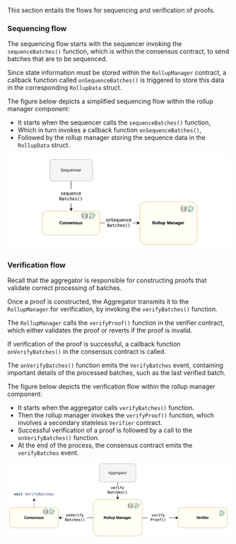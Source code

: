 This section entails the flows for sequencing and verification of proofs.

### Sequencing flow

The sequencing flow starts with the sequencer invoking the $\texttt{sequenceBatches()}$ function, which is within the consensus contract, to send batches that are to be sequenced.

Since state information must be stored within the $\texttt{RollupManager}$ contract, a callback function called $\texttt{onSequenceBatches()}$ is triggered to store this data in the corresponding $\texttt{RollupData}$ struct.

The figure below depicts a simplified sequencing flow within the rollup manager component:

- It starts when the sequencer calls the $\texttt{sequenceBatches()}$ function,
- Which in turn invokes a callback function $\texttt{onSequenceBatches()}$, 
- Followed by the rollup manager storing the sequence data in the $\texttt{RollupData}$ struct.

![ulxly-sequencer-consensus-rollupmanager](../../../../img/zkEVM/ulxly-sequencer-consensus-rollupmanager.png)

### Verification flow

Recall that the aggregator is responsible for constructing proofs that validate correct processing of batches.

Once a proof is constructed, the Aggregator transmits it to the $\texttt{RollupManager}$ for verification, by invoking the $\texttt{verifyBatches()}$ function. 

The $\texttt{RollupManager}$ calls the $\texttt{verifyProof()}$ function in the verifier contract, which either validates the proof or reverts if the proof is invalid.

If verification of the proof is successful, a callback function $\texttt{onVerifyBatches()}$ in the consensus contract is called.

The $\texttt{onVerifyBatches()}$ function emits the $\texttt{VerifyBatches}$ event, containing important details of the processed batches, such as the last verified batch. 

The figure below depicts the verification flow within the rollup manager component:

- It starts when the aggregator calls $\texttt{verifyBatches()}$ function.
- Then the rollup manager invokes the $\texttt{verifyProof()}$ function, which involves a secondary stateless $\texttt{Verifier}$ contract.
- Successful verification of a proof is followed by a call to the $\texttt{onVerifyBatches()}$ function.
- At the end of the process, the consensus contract emits the $\texttt{verifyBatches}$ event.


![ulxly-consensus-rollupmanager-aggregator](../../../../img/zkEVM/ulxly-consensus-rollupmanager-aggregator.png)
